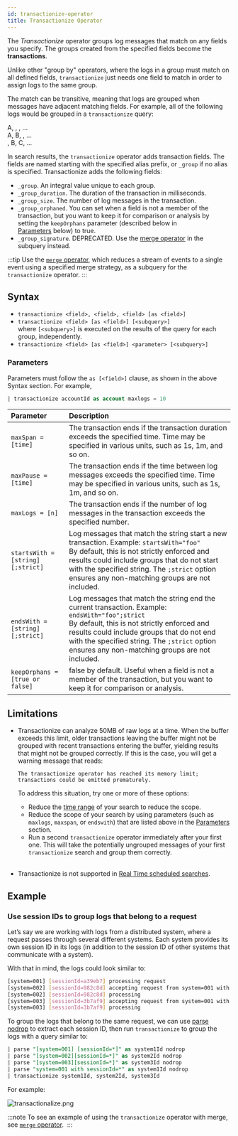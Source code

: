 ```yaml
---
id: transactionize-operator
title: Transactionize Operator
---
```


The _Transactionize_ operator groups log messages that match on any fields you specify. The groups created from the specified fields become the **transactions**.

Unlike other "group by" operators, where the logs in a group must match on all defined fields, `transactionize` just needs one field to match in order to assign logs to the same group.

The match can be transitive, meaning that logs are grouped when messages have adjacent matching fields. For example, all of the following logs would be grouped in a `transactionize` query:

A, , , ...  
A, B, , ...  
, B, C, ...

In search results, the `transactionize` operator adds transaction fields. The fields are named starting with the specified alias prefix, or `_group` if no alias is specified. Transactionize adds the following fields:

* `_group`. An integral value unique to each group.
* `_group_duration`. The duration of the transaction in milliseconds.
* `_group_size`. The number of log messages in the transaction.
* `_group_orphaned`. You can set when a field is not a member of the transaction, but you want to keep it for comparison or analysis by setting the `keepOrphans` parameter (described below in [Parameters](#parameters) below) to true.
* `_group_signature`. DEPRECATED. Use the [merge operator](merge-operator.md) in the subquery instead.

:::tip
Use the [`merge` operator](merge-operator.md), which reduces a stream of events to a single event using a specified merge strategy, as a subquery for the `transactionize` operator.
:::

## Syntax

* `transactionize <field>, <field>, <field> [as <field>]`
* `transactionize <field> [as <field>] [<subquery>]`  
    where `[<subquery>]` is executed on the results of the query for each group, independently.
* `transactionize <field> [as <field>] <parameter> [<subquery>]`

### Parameters

Parameters must follow the `as [<field>]` clause, as shown in the above
Syntax section. For example,   

```sql
| transactionize accountId as account maxlogs = 10
```

| Parameter | Description |
| :-- | :-- |
| `maxSpan = [time]` | The transaction ends if the transaction duration exceeds the specified time. Time may be specified in various units, such as 1s, 1m, and so on. |
| `maxPause = [time]` | The transaction ends if the time between log messages exceeds the specified time. Time may be specified in various units, such as 1s, 1m, and so on. |
| `maxLogs = [n]` | The transaction ends if the number of log messages in the transaction exceeds the specified number.
| `startsWith = [string] [;strict]` | Log messages that match the string start a new transaction. Example: `startsWith="foo"`<br/>By default, this is not strictly enforced and results could include groups that do not start with the specified string. The `;strict` option ensures any non-matching groups are not included. |
| `endsWith = [string] [;strict]` | Log messages that match the string end the current transaction. Example: `endsWith="foo";strict`<br/>By default, this is not strictly enforced and results could include groups that do not end with the specified string. The `;strict` option ensures any non-matching groups are not included. |
| `keepOrphans = [true or false]` | false by default. Useful when a field is not a member of the transaction, but you want to keep it for comparison or analysis.​​​​|

## Limitations

* Transactionize can analyze 50MB of raw logs at a time. When the buffer exceeds this limit, older transactions leaving the buffer might not be grouped with recent transactions entering the buffer, yielding results that might not be grouped correctly. If this is the case, you will get a warning message that reads:  

    `The transactionize operator has reached its memory limit; transactions could be emitted prematurely.`  

    To address this situation, try one or more of these options:
    * Reduce the [time range](/docs/search/get-started-with-search/build-search/set-time-range) of your search to reduce the scope.
    * Reduce the scope of your search by using parameters (such as `maxlogs`, `maxspan`, or `endswith`) that are listed above in the [Parameters](#parameters) section.
    * Run a second `transactionize` operator immediately after your first one. This will take the potentially ungrouped messages of your first `transactionize` search and group them correctly.  
         
* Transactionize is not supported in [Real Time scheduled searches](../../../alerts/scheduled-searches/create-real-time-alert.md).

## Example

### Use session IDs to group logs that belong to a request

Let’s say we are working with logs from a distributed system, where a request passes through several different systems. Each system provides its own session ID in its logs (in addition to the session ID of other systems that communicate with a system).

With that in mind, the logs could look similar to:

```sh
[system=001] [sessionId=a39eb7] processing request
[system=002] [sessionId=982c8d] accepting request from system=001 with sessionId=a39eb7
[system=002] [sessionId=982c8d] processing
[system=003] [sessionId=3b7af9] accepting request from system=001 with sessionId=a39eb7
[system=003] [sessionId=3b7af9] processing
```

To group the logs that belong to the same request, we can use [parse nodrop](/docs/search/search-query-language/parse-operators/parse-nodrop-option) to extract each session ID, then run `transactionize` to group the logs with a query similar to:

```sql
| parse "[system=001] [sessionId=*]" as system1Id nodrop
| parse "[system=002][sessionId=*]" as system2Id nodrop
| parse "[system=003][sessionId=*]" as system3Id nodrop
| parse "system=001 with sessionId=*" as system1Id nodrop
| transactionize system1Id, system2Id, system3Id
```

For example:

![transactionalize.png](/img/search/searchquerylanguage/transaction-analytics/transactionalize.png)

:::note
To see an example of using the `transactionize` operator with merge, see [`merge` operator](merge-operator.md). 
:::
